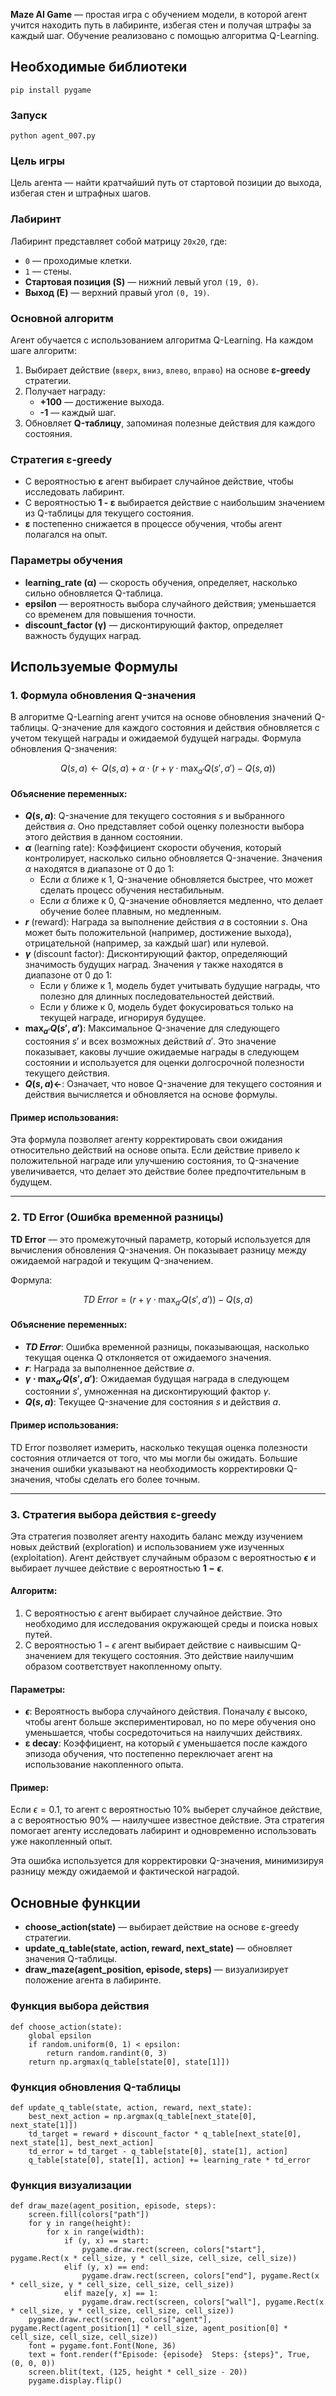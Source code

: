 **Maze AI Game** — простая игра с обучением модели, в которой агент учится находить путь в лабиринте, избегая стен и получая штрафы за каждый шаг. Обучение реализовано с помощью алгоритма Q-Learning.

## Необходимые библиотеки

```
pip install pygame
```

### Запуск

```
python agent_007.py
```

### Цель игры

Цель агента — найти кратчайший путь от стартовой позиции до выхода, избегая стен и штрафных шагов.

### Лабиринт

Лабиринт представляет собой матрицу `20x20`, где:
- `0` — проходимые клетки.
- `1` — стены.
- **Стартовая позиция (S)** — нижний левый угол `(19, 0)`.
- **Выход (E)** — верхний правый угол `(0, 19)`.

### Основной алгоритм

Агент обучается с использованием алгоритма Q-Learning. На каждом шаге алгоритм:
1. Выбирает действие (`вверх`, `вниз`, `влево`, `вправо`) на основе **ε-greedy** стратегии.
2. Получает награду:
   - **+100** — достижение выхода.
   - **-1** — каждый шаг.
3. Обновляет **Q-таблицу**, запоминая полезные действия для каждого состояния.

### Стратегия ε-greedy

- С вероятностью **ε** агент выбирает случайное действие, чтобы исследовать лабиринт.
- С вероятностью **1 - ε** выбирается действие с наибольшим значением из Q-таблицы для текущего состояния.
- **ε** постепенно снижается в процессе обучения, чтобы агент полагался на опыт.

### Параметры обучения

- **learning_rate (α)** — скорость обучения, определяет, насколько сильно обновляется Q-таблица.
- **epsilon** — вероятность выбора случайного действия; уменьшается со временем для повышения точности.
- **discount_factor (γ)** — дисконтирующий фактор, определяет важность будущих наград.

## Используемые Формулы

### 1. Формула обновления Q-значения

В алгоритме Q-Learning агент учится на основе обновления значений Q-таблицы. Q-значение для каждого состояния и действия обновляется с учетом текущей награды и ожидаемой будущей награды. Формула обновления Q-значения:

$$
Q(s, a) \leftarrow Q(s, a) + \alpha \cdot \left( r + \gamma \cdot \max_{a'} Q(s', a') - Q(s, a) \right)
$$

#### Объяснение переменных:

- **$Q(s, a)$**: Q-значение для текущего состояния $s$ и выбранного действия $a$. Оно представляет собой оценку полезности выбора этого действия в данном состоянии.
- **$\alpha$** (learning rate): Коэффициент скорости обучения, который контролирует, насколько сильно обновляется Q-значение. Значения $\alpha$ находятся в диапазоне от 0 до 1:
  - Если $\alpha$ ближе к 1, Q-значение обновляется быстрее, что может сделать процесс обучения нестабильным.
  - Если $\alpha$ ближе к 0, Q-значение обновляется медленно, что делает обучение более плавным, но медленным.
- **$r$** (reward): Награда за выполнение действия $a$ в состоянии $s$. Она может быть положительной (например, достижение выхода), отрицательной (например, за каждый шаг) или нулевой.
- **$\gamma$** (discount factor): Дисконтирующий фактор, определяющий значимость будущих наград. Значения $\gamma$ также находятся в диапазоне от 0 до 1:
  - Если $\gamma$ ближе к 1, модель будет учитывать будущие награды, что полезно для длинных последовательностей действий.
  - Если $\gamma$ ближе к 0, модель будет фокусироваться только на текущей награде, игнорируя будущее.
- **$\max_{a'} Q(s', a')$**: Максимальное Q-значение для следующего состояния $s'$ и всех возможных действий $a'$. Это значение показывает, каковы лучшие ожидаемые награды в следующем состоянии и используется для оценки долгосрочной полезности текущего действия.
- **$Q(s, a) \leftarrow$**: Означает, что новое Q-значение для текущего состояния и действия вычисляется и обновляется на основе формулы.

#### Пример использования:

Эта формула позволяет агенту корректировать свои ожидания относительно действий на основе опыта. Если действие привело к положительной награде или улучшению состояния, то Q-значение увеличивается, что делает это действие более предпочтительным в будущем.

---

### 2. TD Error (Ошибка временной разницы)

**TD Error** — это промежуточный параметр, который используется для вычисления обновления Q-значения. Он показывает разницу между ожидаемой наградой и текущим Q-значением.

Формула:

$$
TD\ Error = \left( r + \gamma \cdot \max_{a'} Q(s', a') \right) - Q(s, a)
$$

#### Объяснение переменных:

- **$TD\ Error$**: Ошибка временной разницы, показывающая, насколько текущая оценка Q отклоняется от ожидаемого значения.
- **$r$**: Награда за выполненное действие $a$.
- **$\gamma \cdot \max_{a'} Q(s', a')$**: Ожидаемая будущая награда в следующем состоянии $s'$, умноженная на дисконтирующий фактор $\gamma$.
- **$Q(s, a)$**: Текущее Q-значение для состояния $s$ и действия $a$.

#### Пример использования:

TD Error позволяет измерить, насколько текущая оценка полезности состояния отличается от того, что мы могли бы ожидать. Большие значения ошибки указывают на необходимость корректировки Q-значения, чтобы сделать его более точным.

---

### 3. Стратегия выбора действия ε-greedy

Эта стратегия позволяет агенту находить баланс между изучением новых действий (exploration) и использованием уже изученных (exploitation). Агент действует случайным образом с вероятностью **$\epsilon$** и выбирает лучшее действие с вероятностью **$1 - \epsilon$**.

#### Алгоритм:

1. С вероятностью $\epsilon$ агент выбирает случайное действие. Это необходимо для исследования окружающей среды и поиска новых путей.
2. С вероятностью $1 - \epsilon$ агент выбирает действие с наивысшим Q-значением для текущего состояния. Это действие наилучшим образом соответствует накопленному опыту.

#### Параметры:

- **$\epsilon$**: Вероятность выбора случайного действия. Поначалу $\epsilon$ высоко, чтобы агент больше экспериментировал, но по мере обучения оно уменьшается, чтобы сосредоточиться на наилучших действиях.
- **ε decay**: Коэффициент, на который $\epsilon$ уменьшается после каждого эпизода обучения, что постепенно переключает агент на использование накопленного опыта.

#### Пример:

Если $\epsilon = 0.1$, то агент с вероятностью 10% выберет случайное действие, а с вероятностью 90% — наилучшее известное действие. Эта стратегия помогает агенту исследовать лабиринт и одновременно использовать уже накопленный опыт.

Эта ошибка используется для корректировки Q-значения, минимизируя разницу между ожидаемой и фактической наградой.

## Основные функции

- **choose_action(state)** — выбирает действие на основе ε-greedy стратегии.
- **update_q_table(state, action, reward, next_state)** — обновляет значения Q-таблицы.
- **draw_maze(agent_position, episode, steps)** — визуализирует положение агента в лабиринте.

### Функция выбора действия

```
def choose_action(state):
    global epsilon
    if random.uniform(0, 1) < epsilon:
        return random.randint(0, 3)
    return np.argmax(q_table[state[0], state[1]])
```

### Функция обновления Q-таблицы

```
def update_q_table(state, action, reward, next_state):
    best_next_action = np.argmax(q_table[next_state[0], next_state[1]])
    td_target = reward + discount_factor * q_table[next_state[0], next_state[1], best_next_action]
    td_error = td_target - q_table[state[0], state[1], action]
    q_table[state[0], state[1], action] += learning_rate * td_error
```

### Функция визуализации

```
def draw_maze(agent_position, episode, steps):
    screen.fill(colors["path"])
    for y in range(height):
        for x in range(width):
            if (y, x) == start:
                pygame.draw.rect(screen, colors["start"], pygame.Rect(x * cell_size, y * cell_size, cell_size, cell_size))
            elif (y, x) == end:
                pygame.draw.rect(screen, colors["end"], pygame.Rect(x * cell_size, y * cell_size, cell_size, cell_size))
            elif maze[y, x] == 1:
                pygame.draw.rect(screen, colors["wall"], pygame.Rect(x * cell_size, y * cell_size, cell_size, cell_size))
    pygame.draw.rect(screen, colors["agent"], pygame.Rect(agent_position[1] * cell_size, agent_position[0] * cell_size, cell_size, cell_size))
    font = pygame.font.Font(None, 36)
    text = font.render(f"Episode: {episode}  Steps: {steps}", True, (0, 0, 0))
    screen.blit(text, (125, height * cell_size - 20))
    pygame.display.flip()
```




